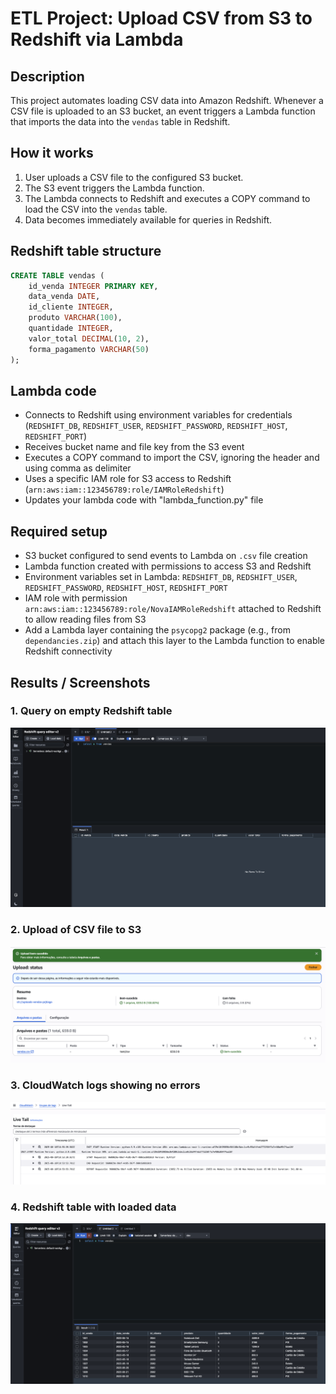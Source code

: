 
# ETL Project: Upload CSV from S3 to Redshift via Lambda

## Description

This project automates loading CSV data into Amazon Redshift. Whenever a CSV file is uploaded to an S3 bucket, an event triggers a Lambda function that imports the data into the `vendas` table in Redshift.

## How it works

1. User uploads a CSV file to the configured S3 bucket.
2. The S3 event triggers the Lambda function.
3. The Lambda connects to Redshift and executes a COPY command to load the CSV into the `vendas` table.
4. Data becomes immediately available for queries in Redshift.

## Redshift table structure

```sql
CREATE TABLE vendas (
    id_venda INTEGER PRIMARY KEY,
    data_venda DATE,
    id_cliente INTEGER,
    produto VARCHAR(100),
    quantidade INTEGER,
    valor_total DECIMAL(10, 2),
    forma_pagamento VARCHAR(50)
);
```

## Lambda code

- Connects to Redshift using environment variables for credentials (`REDSHIFT_DB`, `REDSHIFT_USER`, `REDSHIFT_PASSWORD`, `REDSHIFT_HOST`, `REDSHIFT_PORT`)
- Receives bucket name and file key from the S3 event
- Executes a COPY command to import the CSV, ignoring the header and using comma as delimiter
- Uses a specific IAM role for S3 access to Redshift (`arn:aws:iam::123456789:role/IAMRoleRedshift`)
- Updates your lambda code with "lambda_function.py" file

## Required setup

- S3 bucket configured to send events to Lambda on `.csv` file creation
- Lambda function created with permissions to access S3 and Redshift
- Environment variables set in Lambda: `REDSHIFT_DB`, `REDSHIFT_USER`, `REDSHIFT_PASSWORD`, `REDSHIFT_HOST`, `REDSHIFT_PORT`
- IAM role with permission `arn:aws:iam::123456789:role/NovaIAMRoleRedshift` attached to Redshift to allow reading files from S3
- Add a Lambda layer containing the `psycopg2` package (e.g., from `dependancies.zip`) and attach this layer to the Lambda function to enable Redshift connectivity  


## Results / Screenshots

### 1. Query on empty Redshift table
![Empty Redshift table](evidences/EmptySelect.png)

### 2. Upload of CSV file to S3
![CSV upload](evidences/FileUploaded.png)

### 3. CloudWatch logs showing no errors
![CloudWatch logs](evidences/CloudWatch.png)

### 4. Redshift table with loaded data
![Loaded data in Redshift](evidences/LoadedData.png)
